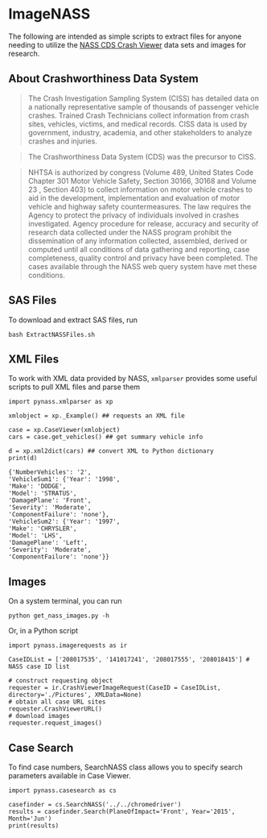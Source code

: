 # ImageNASS

The following are intended as simple scripts to extract files for anyone needing to utilize the [NASS CDS Crash Viewer](https://crashviewer.nhtsa.dot.gov/LegacyCDS/Search) data sets and images for research.

## About Crashworthiness Data System

> The Crash Investigation Sampling System (CISS) has detailed data on a nationally representative sample of thousands of passenger vehicle crashes. Trained Crash Technicians collect information from crash sites, vehicles, victims, and medical records. CISS data is used by government, industry, academia, and other stakeholders to analyze crashes and injuries.

> The Crashworthiness Data System (CDS) was the precursor to CISS.

> NHTSA is authorized by congress (Volume 489, United States Code Chapter 301 Motor Vehicle Safety, Section 30166, 30168 and Volume 23 , Section 403) to collect information on motor vehicle crashes to aid in the development, implementation and evaluation of motor vehicle and highway safety countermeasures. The law requires the Agency to protect the privacy of individuals involved in crashes investigated. Agency procedure for release, accuracy and security of research data collected under the NASS program prohibit the dissemination of any information collected, assembled, derived or computed until all conditions of data gathering and reporting, case completeness, quality control and privacy have been completed. The cases available through the NASS web query system have met these conditions.




## SAS Files

To download and extract SAS files, run

    bash ExtractNASSFiles.sh

## XML Files

To work with XML data provided by NASS, `xmlparser` provides some useful scripts to pull XML files and parse them

    import pynass.xmlparser as xp

    xmlobject = xp._Example() ## requests an XML file

    case = xp.CaseViewer(xmlobject) 
    cars = case.get_vehicles() ## get summary vehicle info

    d = xp.xml2dict(cars) ## convert XML to Python dictionary
    print(d)

    {'NumberVehicles': '2',
    'VehicleSum1': {'Year': '1998',
    'Make': 'DODGE',
    'Model': 'STRATUS',
    'DamagePlane': 'Front',
    'Severity': 'Moderate',
    'ComponentFailure': 'none'},
    'VehicleSum2': {'Year': '1997',
    'Make': 'CHRYSLER',
    'Model': 'LHS',
    'DamagePlane': 'Left',
    'Severity': 'Moderate',
    'ComponentFailure': 'none'}}

## Images

On a system terminal, you can run 
    
    python get_nass_images.py -h

Or, in a Python script

    import pynass.imagerequests as ir

    CaseIDList = ['208017535', '141017241', '208017555', '208018415'] # NASS case ID list

    # construct requesting object
    requester = ir.CrashViewerImageRequest(CaseID = CaseIDList, directory='./Pictures', XMLData=None)
    # obtain all case URL sites
    requester.CrashViewerURL()
    # download images
    requester.request_images()



## Case Search

To find case numbers, SearchNASS class allows you to specify search parameters available in Case Viewer.

    import pynass.casesearch as cs

    casefinder = cs.SearchNASS('../../chromedriver')
    results = casefinder.Search(PlaneOfImpact='Front', Year='2015', Month='Jun')
    print(results)



